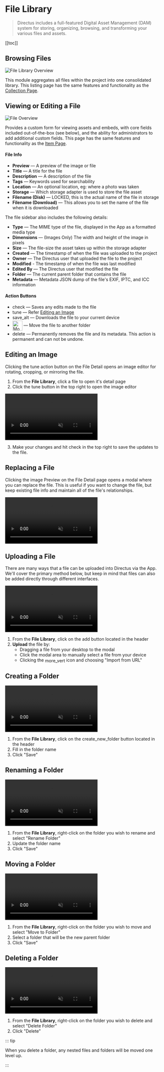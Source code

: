 # File Library

> Directus includes a full-featured Digital Asset Management (DAM) system for storing, organizing, browsing, and
> transforming your various files and assets.

[[toc]]

## Browsing Files

![File Library Overview](../assets/app/file-library-overview.png)

This module aggregates all files within the project into one consolidated library. This listing page has the same
features and functionality as the [Collection Page](/app/content-collections/).

## Viewing or Editing a File

![File Overview](../assets/app/file-overview.png)

Provides a custom form for viewing assets and embeds, with core fields included out-of-the-box (see below), and the
ability for administrators to add additional custom fields. This page has the same features and functionality as the
[Item Page](/getting-started/glossary/#items).

#### File Info

- **Preview** — A preview of the image or file
- **Title** — A title for the file
- **Description** — A description of the file
- **Tags** — Keywords used for searchability
- **Location** — An optional location, eg: where a photo was taken
- **Storage** — Which storage adapter is used to store the file asset
- **Filename (Disk)** — LOCKED, this is the actual name of the file in storage
- **Filename (Download)** — This allows you to set the name of the file when it is downloaded

The file sidebar also includes the following details:

- **Type** — The MIME type of the file, displayed in the App as a formatted media type
- **Dimensions** — (Images Only) The width and height of the image in pixels
- **Size** — The file-size the asset takes up within the storage adapter
- **Created** — The timestamp of when the file was uploaded to the project
- **Owner** — The Directus user that uploaded the file to the project
- **Modified** - The timestamp of when the file was last modified
- **Edited By** — The Directus user that modified the file
- **Folder** — The current parent folder that contains the file
- **Metadata** — Metadata JSON dump of the file's EXIF, IPTC, and ICC information

#### Action Buttons

- <span mi btn >check</span> — Saves any edits made to the file
- <span mi btn sec>tune</span> — Refer [Editing an Image](#editing-an-image)
- <span mi btn sec>save_alt</span> — Downloads the file to your current device
- <img src="../assets/buttons/move-file.png" alt="Move to Folder" height="32" style="vertical-align: middle; margin: 2px 0">
  — Move the file to another folder
- <span mi btn dngr>delete</span> — Permanently removes the file and its metadata. This action is permanent and can not
  be undone.

## Editing an Image

Clicking the <span mi btn sec>tune</span> action button on the File Detail opens an image editor for rotating, cropping,
or mirroring the file.

1. From the **File Library**, click a file to open it's detail page
2. Click the <span mi btn sec>tune</span> button in the top right to open the image editor

<video alt="Image Editing" loop muted>
  <source src="../assets/app/image-editing.mp4" type="video/mp4">
</video>

3. Make your changes and hit <span mi btn>check</span> in the top right to save the updates to the file.

## Replacing a File

Clicking the image Preview on the File Detail page opens a modal where you can replace the file. This is useful if you
want to change the file, but keep existing file info and maintain all of the file's relationships.

<video alt="Image Editing" loop muted>
  <source src="../assets/app/replace-file.mp4" type="video/mp4">
</video>

## Uploading a File

There are many ways that a file can be uploaded into Directus via the App. We'll cover the primary method below, but
keep in mind that files can also be added directly through different interfaces.

<video alt="Image Editing" loop muted>
  <source src="../assets/app/upload-file.mp4" type="video/mp4">
</video>

1. From the **File Library**, click on the <span mi btn >add</span> button located in the header
2. **Upload** the file by:
   - Dragging a file from your desktop to the modal
   - Click the modal area to manually select a file from your device
   - Clicking the <span mi style="vertical-align: middle; color: var(--foreground-subdued)">more_vert</span> icon and
     choosing "Import from URL"

## Creating a Folder

<video alt="Image Editing" loop muted>
  <source src="../assets/app/create-folder.mp4" type="video/mp4">
</video>

1. From the **File Library**, click on the <span mi btn sec>create_new_folder</span> button located in the header
2. Fill in the folder name
3. Click "Save"

## Renaming a Folder

<video alt="Image Editing" loop muted>
  <source src="../assets/app/rename-folder.mp4" type="video/mp4">
</video>

1. From the **File Library**, right-click on the folder you wish to rename and select "Rename Folder"
2. Update the folder name
3. Click "Save"

## Moving a Folder

<video alt="Image Editing" loop muted>
  <source src="../assets/app/move-folder.mp4" type="video/mp4">
</video>

1. From the **File Library**, right-click on the folder you wish to move and select "Move to Folder"
2. Select a folder that will be the new parent folder
3. Click "Save"

## Deleting a Folder

<video alt="Image Editing" loop muted>
  <source src="../assets/app/delete-folder.mp4" type="video/mp4">
</video>

1. From the **File Library**, right-click on the folder you wish to delete and select "Delete Folder"
2. Click "Delete"

::: tip

When you delete a folder, any nested files and folders will be moved one level up.

:::
